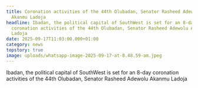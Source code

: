 ```yaml
---
title: Coronation activities of the 44th Olubadan, Senator Rasheed Adewolu
  Akanmu Ladoja
headline: Ibadan, the political capital of SouthWest is set for an 8-day
  coronation activities of the 44th Olubadan, Senator Rasheed Adewolu Akanmu
  Ladoja
date: 2025-09-17T11:03:00.000+01:00
category: news
topstory: true
image: uploads/whatsapp-image-2025-09-17-at-8.48.59-am.jpeg
---
```

Ibadan, the political capital of SouthWest is set for an 8-day coronation activities of the 44th Olubadan, Senator Rasheed Adewolu Akanmu Ladoja
